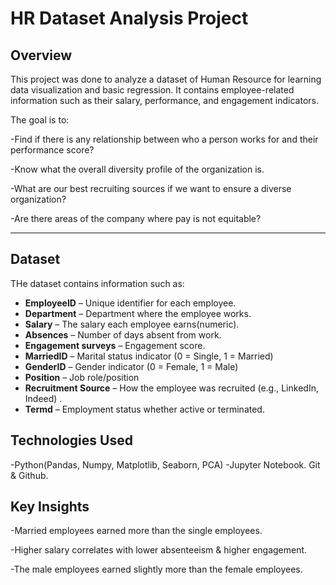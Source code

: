 # HR Dataset Analysis Project

## Overview
This project was done to analyze a dataset of Human Resource for learning data visualization and basic regression. It contains employee-related information such as their salary, performance, and engagement indicators.

The goal is to:

-Find if there is any relationship between who a person works for and their performance score?

-Know what the overall diversity profile of the organization is.

-What are our best recruiting sources if we want to ensure a diverse organization?

-Are there areas of the company where pay is not equitable?

---

## Dataset
THe dataset contains information such as:

- **EmployeeID** – Unique identifier for each employee.
- **Department** – Department where the employee works.
- **Salary** – The salary each employee earns(numeric). 
- **Absences** – Number of days absent from work.  
- **Engagement surveys** – Engagement score.
- **MarriedID** – Marital status indicator (0 = Single, 1 = Married)  
- **GenderID** – Gender indicator (0 = Female, 1 = Male)  
- **Position** – Job role/position  
- **Recruitment Source** – How the employee was recruited (e.g., LinkedIn, Indeed) . 
- **Termd** – Employment status whether active or terminated.

##  Technologies Used
-Python(Pandas, Numpy, Matplotlib, Seaborn, PCA)
-Jupyter Notebook.
Git & Github.

## Key Insights
-Married employees earned more than the single  employees.

-Higher salary correlates with lower absenteeism & higher engagement.

-The male employees earned slightly more than the female employees.
